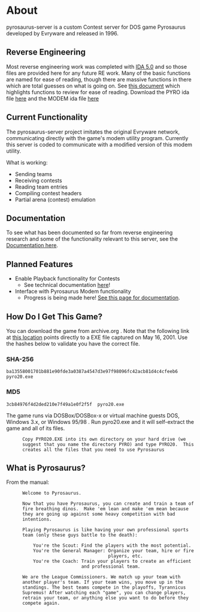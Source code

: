 # About
pyrosaurus-server is a custom Contest server for DOS game Pyrosaurus developed by Evryware and released in 1996.

## Reverse Engineering
Most reverse engineering work was completed with [IDA 5.0](https://www.scummvm.org/news/20180331/) and so those files are
provided here for any future RE work. Many of the basic functions are named for ease of reading, though there are massive
functions in there which are total guesses on what is going on. See [this document](Documentation/RE-function-map.md) which highlights functions to review
for ease of reading. Download the PYRO ida file [here](Documentation/PYRO.idb) and the MODEM ida file [here](Documentation/MODEM-mod-20211105.idb)

## Current Functionality
The pyrosaurus-server project imitates the original Evryware network, communicating directly with the game's modem utility program. Currently this server is coded to communicate with a modified version of this modem utility.

What is working:
* Sending teams
* Receiving contests
* Reading team entries
* Compiling contest headers
* Partial arena (contest) emulation

## Documentation
To see what has been documented so far from reverse engineering research and some of the functionality relevant to this server, see the [Documentation here](https://github.com/algae-disco/pyrosaurus-server/blob/main/Documentation/README.md).

## Planned Features
* Enable Playback functionality for Contests
  * See technical documentation [here](https://github.com/algae-disco/pyrosaurus-server/blob/main/Documentation/Contest%20File%20Format.md)!
* Interface with Pyrosaurus Modem functionality
  * Progress is being made here! [See this page for documentation](https://github.com/algae-disco/pyrosaurus-server/blob/main/Documentation/Modem%20Functionality.md).

## How Do I Get This Game?
You can download the game from archive.org . Note that the following link at [this location](https://web.archive.org/web/20010516030044/http://www.evryware.com/pyrosaurus/pyro20.exe) points directly to a EXE file captured on May 16, 2001. Use the hashes below to validate you have the correct file.

### SHA-256
```ba13558001701b881e90fde3a0387a4547d3e97f98096fc42acb81d4c4cfeeb6  pyro20.exe```
### MD5
```3cb84976f4d2ded210e7f49a1e0f2f5f  pyro20.exe```

The game runs via DOSBox/DOSBox-x or virtual machine guests DOS, Windows 3.x, or Windows 95/98 .
Run pyro20.exe and it will self-extract the game and all of its files.

```
      Copy PYRO20.EXE into its own directory on your hard drive (we
      suggest that you name the directory PYRO) and type PYRO20.  This
      creates all the files that you need to use Pyrosaurus
```

## What is Pyrosaurus?
From the manual:
```      
      Welcome to Pyrosaurus.

      Now that you have Pyrosaurus, you can create and train a team of
      fire breathing dinos.  Make 'em lean and make 'em mean because
      they are going up against some heavy competition with bad
      intentions.

      Playing Pyrosaurus is like having your own professional sports
      team (only these guys battle to the death):

          You're the Scout: Find the players with the most potential.
          You're the General Manager: Organize your team, hire or fire
                                      players, etc.
          You're the Coach: Train your players to create an efficient
                            and professional team.

      We are the League Commissioners. We match up your team with
      another player's team. If your team wins, you move up in the
      standings. The best teams compete in the playoffs, Tyrannicus
      Supremus! After watching each "game", you can change players,
      retrain your team, or anything else you want to do before they
      compete again.
```
